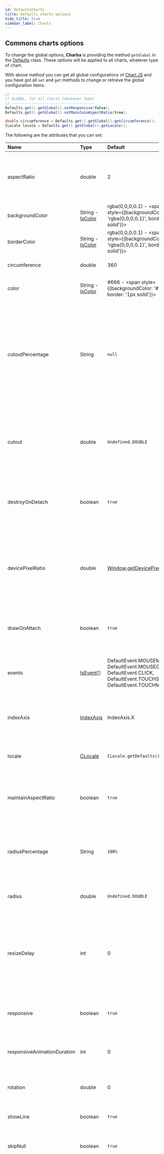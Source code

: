 ```yaml
---
id: DefaultsCharts
title: Defaults charts options
hide_title: true
sidebar_label: Charts
---
```


## Commons charts options

To change the global options, **Charba** is providing the method `getGlobal` in the [Defaults](https://pepstock-org.github.io/Charba/5.7/org/pepstock/charba/client/Defaults.html) class. These options will be applied to all charts, whatever type of chart.

With above method you can get all global configurations of [Chart.JS](http://www.chartjs.org/) and you have got all `set` and `get` methods to change or retrieve the global configuration items.

```java
// --------------------------------------
// GLOBAL, for all charts (whatever type)
// --------------------------------------
Defaults.get().getGlobal().setResponsive(false);
Defaults.get().getGlobal().setMaintainAspectRatio(true);

double circumference = Defaults.get().getGlobal().getCircumference();
CLocale locale = Defaults.get().getGlobal().getLocale();
```

The following are the attributes that you can set:

| Name | Type | Default | Description
| :- | :- | :- | :-
| aspectRatio | double | 2 | Canvas aspect ratio (i.e. width / height, a value of 1 representing a square canvas).
| backgroundColor | String - [IsColor](https://pepstock-org.github.io/Charba/5.7/org/pepstock/charba/client/colors/IsColor.html) | rgba(0,0,0,0.1) - <span style={{backgroundColor: 'rgba(0,0,0,0.1)', border: '1px solid'}}>&nbsp;&nbsp;&nbsp;&nbsp;&nbsp;&nbsp;&nbsp;&nbsp;</span> | The default background color to use in the chart.
| borderColor | String - [IsColor](https://pepstock-org.github.io/Charba/5.7/org/pepstock/charba/client/colors/IsColor.html) | rgba(0,0,0,0.1) - <span style={{backgroundColor: 'rgba(0,0,0,0.1)', border: '1px solid'}}>&nbsp;&nbsp;&nbsp;&nbsp;&nbsp;&nbsp;&nbsp;&nbsp;</span> | The default border color to use in the chart.
| circumference | double | 360 | The sweep to allow arcs to cover.
| color | String - [IsColor](https://pepstock-org.github.io/Charba/5.7/org/pepstock/charba/client/colors/IsColor.html) | #666 - <span style={{backgroundColor: '#666', border: '1px solid'}}>&nbsp;&nbsp;&nbsp;&nbsp;&nbsp;&nbsp;&nbsp;&nbsp;</span> | The default font color to use in the chart.
| cutoutPercentage | String | `null` | The percentage of the chart that is cut out of the middle. It's a string, ending with '%', as percentage of the chart radius.<br/>See pie and doughnut chart configuration for defaults.
| cutout | double | `Undefined.DOUBLE` | The portion of the chart that is cut out of the middle, in pixels.<br/>See pie and doughnut chart configuration for defaults.
| destroyOnDetach | boolean | `true` | `true` if the chart is configured to be destroyed on the detach from element.
| devicePixelRatio | double | [Window.getDevicePixelRatio()](https://pepstock-org.github.io/Charba/5.7/org/pepstock/charba/client/utils/Window.html#getDevicePixelRatio--) | Default device pixel ratio. By default the chart's canvas will use a 1:1 pixel ratio, unless the physical display has a higher pixel ratio.
| drawOnAttach | boolean | `true` | `true` if the chart is configured to be draw on the attach of element
| events | [IsEvent](https://pepstock-org.github.io/Charba/5.7/org/pepstock/charba/client/options/IsEvent.html)[] | DefaultEvent.MOUSEMOVE,<br/> DefaultEvent.MOUSEOUT,<br/> DefaultEvent.CLICK,<br/> DefaultEvent.TOUCHSTART,<br/> DefaultEvent.TOUCHMOVE | The events option defines the browser events that the chart should listen to.
| indexAxis | [IndexAxis](https://pepstock-org.github.io/Charba/5.7/org/pepstock/charba/client/enums/IndexAxis.html) | IndexAxis.X | The base axis for the BAR dataset. Use 'y' for horizontal bar.
| locale | [CLocale](https://pepstock-org.github.io/Charba/5.7/org/pepstock/charba/client/intl/CLocale.html) | `CLocale.getDefaults()` | A string with a BCP 47 language tag.<br/>See [INTL locale](../intl/Locale#locale).
| maintainAspectRatio | boolean | `true` | Maintain the original canvas aspect ratio (width / height) when resizing.
| radiusPercentage | String | `100%` | the outer radius of the chart. It's a string, ending with '%', as percentage of the maximum radius.
| radius | double | `Undefined.DOUBLE` | The outer radius of the chart, in pixels.
| resizeDelay | int | 0 | Delay the resize update by give amount of milliseconds. This can ease the resize process by debouncing update of the elements.
| responsive | boolean |  `true` | Resizes the chart canvas when its container does.
| responsiveAnimationDuration | int | 0 | Duration in milliseconds it takes to animate to new size after a resize event.
| rotation | double | 0 | The starting angle to draw arcs from.
| showLine | boolean | `true` | If `false`, the lines between points are not drawn.
| skipNull | boolean | `true` | If `true`, null or undefined values will not be drawn
| spanGaps | boolean - double | `false` | If `true`, lines will be drawn between points with no or null data. If `false`, points with `NaN` data will create a break in the line. Can also be a number specifying the maximum gap length to span. The unit of the value depends on the scale used.

The `options` element is the root node of several other elements you can set to configure the charts as you need.

## Font

There are special global settings that can change all fonts on all charts. The global font settings only apply when more specific options are not included in the configuration.

```java
// --------------------------------------
// GLOBAL, for all charts (whatever type)
// --------------------------------------
Defaults.get().getGlobal().getFont().setSize(16);

int size = Defaults.get().getGlobal().getFont().getSize();
```

| Name | Type | Default | Description
| :- | :- | :- | :-
| family | String | "'Helvetica Neue', 'Helvetica', 'Arial', sans-serif" | Font family for all text.
| size | int | 12 | Font size (in px) for text.
| style | [FontStyle](https://pepstock-org.github.io/Charba/5.7/org/pepstock/charba/client/enums/FontStyle.html) | FontStyle.NORMAL | Font style for text.
| weight | [Weight](https://pepstock-org.github.io/Charba/5.7/org/pepstock/charba/client/enums/Weight.html) | Weight.NORMAL | Font weight (boldness) for text.<br/>See [MDN](https://developer.mozilla.org/en-US/docs/Web/CSS/font-weight).
| lineHeight | double - String | 1.2 | Height of an individual line of text.<br/>See [MDN](https://developer.mozilla.org/en-US/docs/Web/CSS/line-height).

## Interaction

The interaction options are managing the ways how to act on the charts.

The interaction configuration is passed using the [Hover](https://pepstock-org.github.io/Charba/5.7/org/pepstock/charba/client/options/Interaction.html) object in the defaults one:

```java
// --------------------------------------
// GLOBAL, for all charts (whatever type)
// --------------------------------------
Defaults.get().getGlobal().getInteraction().setIntersect(true);

boolean intersect = Defaults.get().getGlobal().getInteraction().isIntersect();
```

The following are the attributes that you can set:

| Name | Type | Default | Description
| :- | :- | :- | :-
| axis | [InteractionAxis](https://pepstock-org.github.io/Charba/5.7/org/pepstock/charba/client/enums/InteractionAxis.html) | InteractionAxis.X | Define which directions are used in calculating distances.
| intersect | boolean | `true` | if `true`, the hover mode only applies when the mouse position intersects an item on the chart.
| includeInvisible | boolean | `false` | if `true`, the invisible points that are outside of the chart area will also be included when evaluating interactions.
| mode | [InteractionMode](https://pepstock-org.github.io/Charba/5.7/org/pepstock/charba/client/enums/InteractionMode.html) | InteractionMode.NEAREST | Sets which elements appear in the tooltip.
 
## Hover

The hover options are managing the ways how the datasets of the chart can change when hovered.

The hover configuration is passed using the [Hover](https://pepstock-org.github.io/Charba/5.7/org/pepstock/charba/client/options/Hover.html) object in the defaults one:

```java
// --------------------------------------
// GLOBAL, for all charts (whatever type)
// --------------------------------------
Defaults.get().getGlobal().getHover().setIntersect(true);

boolean intersect = Defaults.get().getGlobal().getHover().isIntersect();
```

The following are the attributes that you can set:

| Name | Type | Default | Description
| :- | :- | :- | :-
| axis | [InteractionAxis](https://pepstock-org.github.io/Charba/5.7/org/pepstock/charba/client/enums/InteractionAxis.html) | InteractionAxis.X | Define which directions are used in calculating distances.
| intersect | boolean | `true` | if `true`, the hover mode only applies when the mouse position intersects an item on the chart.
| mode | [InteractionMode](https://pepstock-org.github.io/Charba/5.7/org/pepstock/charba/client/enums/InteractionMode.html) | InteractionMode.NEAREST | Sets which elements appear in the tooltip.

## Animation

Animation is used to configure the base options to animate the chart.

The hover configuration is passed using the [animation](https://pepstock-org.github.io/Charba/5.7/org/pepstock/charba/client/options/Animation.html) object in the defaults one:

```java
// --------------------------------------
// GLOBAL, for all charts (whatever type)
// --------------------------------------
Defaults.get().getGlobal().getAnimation().setDuration(2000);

int duration = Defaults.get().getGlobal().getAnimation().getDuration();
```

The following animation options are available. 

| Name | Type | Defaults | Description
| :- | :- | :- | :-
| animateRotate | boolean | `true` | If `true`, the chart will animate in with a rotation animation.  
| animateScale | boolean | `false` | If `true`, will animate scaling the chart from the center outwards.
| delay | int | Undefined.INTEGER | Delay in milliseconds before starting the animations.
| duration | int | 1000 | The number of milliseconds an animation takes.
| easing | [Easing](https://pepstock-org.github.io/Charba/5.7/org/pepstock/charba/client/enums/Easing.html) | Easing.EASE_OUT_QUART | Easing function to use.<br/>See [Robert Penner's easing equations](http://robertpenner.com/easing/) for more details.
| loop | boolean | `false` | If set to `true`, the animations loop endlessly.

## Animations

[Animations](https://pepstock-org.github.io/Charba/5.7/org/pepstock/charba/client/options/Animations.html) options configures which element properties are animated and how.

The animations element is a [container of configurations](https://pepstock-org.github.io/Charba/5.7/org/pepstock/charba/client/options/AnimationCollection.html) which can be stored and retrieved by a [key](https://pepstock-org.github.io/Charba/5.7/org/pepstock/charba/client/options/AnimationCollectionKey.html).

To get, change and apply own properties, you can invoke the **set** and **get** methods, as following:

```java
// --------------------------------------
// GLOBAL, for all charts (whatever type)
// --------------------------------------
AnimationCollectionKey key = AnimationCollectionKey.create("myKey", AnimationType.NUMBER);
// creates and gets an animation configuration item by my key
AnimationCollection configuration = Defaults.get().getGlobal().getAnimations().create(key);
// sets and gets duration option to the animation configuration
configuration.setDuration(2000);

int duration = configuration.getDuration();
```

The following options are available in [AnimationCollection](https://pepstock-org.github.io/Charba/5.7/org/pepstock/charba/client/options/AnimationCollection.html). 

| Name | Type | Defaults | Description
| :- | :- | :- | :-
| delay | int | Undefined.INTEGER | Delay in milliseconds before starting the animations.
| duration | int | 1000 | The number of milliseconds an animation takes.
| easing | [Easing](https://pepstock-org.github.io/Charba/5.7/org/pepstock/charba/client/enums/Easing.html) | Easing.EASE_OUT_QUART | Easing function to use.<br/>See [Robert Penner's easing equations](http://robertpenner.com/easing/) for more details.
| loop | boolean | `false` | If set to `true`, the animations loop endlessly.
| properties | [AnimationPropertyKey](https://pepstock-org.github.io/Charba/5.7/org/pepstock/charba/client/options/AnimationPropertyKey.html)[] | [] | The properties of elements to use to animate.
| type | [AnimationType](https://pepstock-org.github.io/Charba/5.7/org/pepstock/charba/client/enums/AnimationType.html) | AnimationType.NUMBER | Type of property, determines the interpolator used.
| from  | boolean - double - String - [IsColor](https://pepstock-org.github.io/Charba/5.7/org/pepstock/charba/client/colors/IsColor.html) | Undefined.BOOLEAN<br/>Undefined.DOUBLE<br/>`null` | Start value for the animation.
| to  | boolean - double - String - [IsColor](https://pepstock-org.github.io/Charba/5.7/org/pepstock/charba/client/colors/IsColor.html) | Undefined.BOOLEAN<br/>Undefined.DOUBLE<br/>`null` | End value for the animation.

## Transitions

The [transitions](https://pepstock-org.github.io/Charba/5.7/org/pepstock/charba/client/options/Transitions.html) are a set of animation configuration related to a specific update mode.

Every [transition animation configuration](https://pepstock-org.github.io/Charba/5.7/org/pepstock/charba/client/options/AnimationTransition.html) contains an instance of [Animation](https://pepstock-org.github.io/Charba/5.7/org/pepstock/charba/client/options/Animation.html) and one of [Animations](https://pepstock-org.github.io/Charba/5.7/org/pepstock/charba/client/options/Animations.html) to configure the animation for a specific mode.

```java
// --------------------------------------
// GLOBAL, for all charts (whatever type)
// --------------------------------------
// creates a custom mode
TransitionKey mode = TransitionKey.create("myMode");
// creates an animation transitions configuration for my mode
AnimationTransition mode = Defaults.get().getGlobal().getTransitions().create(mode);

// gets animation and animations elements
Animation animation = mode.getAnimation();

Animations animations = mode.getAnimations();
```

## Legend

The chart legend displays data about the datasets that area appearing on the chart.

The legend configuration is passed using the [Legend](https://pepstock-org.github.io/Charba/5.7/org/pepstock/charba/client/options/Legend.html) object in the defaults one:

```java
// --------------------------------------
// GLOBAL, for all charts (whatever type)
// --------------------------------------
Defaults.get().getGlobal().getLegend().setReverse(true);

boolean reverse = Defaults.get().getGlobal().getLegend().isReverse();
```

The following are the attributes that you can set:

| Name | Type | Default | Description
| :- | :- | :- | :-
| align | [LegendAlign](https://pepstock-org.github.io/Charba/5.7/org/pepstock/charba/client/enums/LegendAlign.html) | LegendAlign.CENTER | Alignment of the legend.
| display | boolean | `true` | If `true`, the legend is shown.
| events | [IsEvent](https://pepstock-org.github.io/Charba/5.7/org/pepstock/charba/client/options/IsEvent.html)[] | `Defaults.get().getGlobal()`<br/>`.getEvents()` | The events option defines the browser events that the legend should listen to. This overrides the options at chart level.
| fullSize | boolean | `true` | Marks that this box should take the full width/height of the canvas (moving other boxes).
| maxHeight | int | Undefined.INTEGER | Maximum height of the legend, in pixels.
| maxWidth | int | Undefined.INTEGER | Maximum width of the legend, in pixels.
| position | [Position](https://pepstock-org.github.io/Charba/5.7/org/pepstock/charba/client/enums/Position.html) | Position.TOP | Position of the legend.
| reverse | boolean | `false` | Legend will show datasets in reverse order.
| rtl | boolean | `false` | `true` for rendering the legends from right to left.
| textDirection | [TextDirection](https://pepstock-org.github.io/Charba/5.7/org/pepstock/charba/client/enums/TextDirection.html) | TextDirection.LEFT_TO_RIGHT | This will force the text direction on the canvas for rendering the legend, regardless of the CSS specified on the canvas.

### Legend labels

The [Legend Labels](https://pepstock-org.github.io/Charba/5.7/org/pepstock/charba/client/options/LegendLabels.html) configuration is nested below the legend configuration using 

```java
// --------------------------------------
// GLOBAL, for all charts (whatever type)
// --------------------------------------
Defaults.get().getGlobal().getLegend().getLegendLabels().setPadding(6);

int padding = Defaults.get().getGlobal().getLegend().getLegendLabels().getPadding();
```

The following are the attributes that you can set:

| Name | Type | Default | Description
| :- | :- | :- | :-
| boxHeight | int | `getFont().getSize()` | Height of the colored box.
| boxWidth | int | 40 | Width of colored box.
| color | String - [IsColor](https://pepstock-org.github.io/Charba/5.7/org/pepstock/charba/client/colors/IsColor.html) | `Defaults.get().getGlobal()`<br/>`.getColorAsString()` | Color of label.<br/>See [default colors](DefaultsCharts#commons-charts-options).
| font | [Font](https://pepstock-org.github.io/Charba/5.7/org/pepstock/charba/client/options/Font.html) | `Defaults.get().getGlobal()`<br/>`.getFont()` | Font of label.<br/>See [Font](DefaultsCharts#font).
| padding | int | 10 | Padding between rows of colored boxes.
| pointStyle | [PointStyle](https://pepstock-org.github.io/Charba/5.7/org/pepstock/charba/client/enums/PointStyle.html) - [Img](https://pepstock-org.github.io/Charba/5.7/org/pepstock/charba/client/dom/elements/Img.html) - [Canvas](https://pepstock-org.github.io/Charba/5.7/org/pepstock/charba/client/dom/elements/Canvas.html) | PointStyle.CIRCLE | This style of point is used for the legend. Only used if `usePointStyle` is `true`.
| pointStyleWidth | double | Undefined.DOUBLE | If `usePointStyle` is `true`, the width of the point style used for the legend (only for PointStyle.CIRCLE, PointStyle.RECT and PointStyle.LINE).
| textAlign | [TextAlign](https://pepstock-org.github.io/Charba/5.7/org/pepstock/charba/client/enums/TextAlign.html) | TextAlign.CENTER | Horizontal alignment of the label text. 
| usePointStyle | boolean | `false` | Label style will match corresponding point style (size is based on fontSize, boxWidth is not used in this case). 

### Legend title

The [legend title](https://pepstock-org.github.io/Charba/5.7/org/pepstock/charba/client/options/LegendTitle.html) configuration is nested below the legend configuration using 

```java
// --------------------------------------
// GLOBAL, for all charts (whatever type)
// --------------------------------------
Defaults.get().getGlobal().getLegend().getTitle().getPadding().set(6);

Padding padding = Defaults.get().getGlobal().getLegend().getTitle().getPadding();
```

The following are the attributes that you can set:

| Name | Type | Default | Description
| :- | :- | :- | :-
| color | String - [IsColor](https://pepstock-org.github.io/Charba/5.7/org/pepstock/charba/client/colors/IsColor.html) | `Defaults.get().getGlobal()`<br/>`.getColorAsString()` | Color of text of title.<br/>See [default colors](DefaultsCharts#commons-charts-options).
| display | boolean | `false` | If `true`, the legend title is shown.
| font | [Font](https://pepstock-org.github.io/Charba/5.7/org/pepstock/charba/client/options/Font.html) | `Defaults.get().getGlobal()`<br/>`.getFont()` | Font of text of title.<br/>See [Font](DefaultsCharts#font).
| padding | [Padding](https://pepstock-org.github.io/Charba/5.7/org/pepstock/charba/client/options/Padding.html) | 0 to all dimensions | Padding around the title.<br/>See [padding documentation](../configuration/Commons#padding) for more details.

## Tooltips

The tooltips configuration is passed using the [tooltips](https://pepstock-org.github.io/Charba/5.7/org/pepstock/charba/client/options/Tooltips.html) object in the defaults one:

```java
// --------------------------------------
// GLOBAL, for all charts (whatever type)
// --------------------------------------
Defaults.get().getGlobal().getTooltips().setCornerRadius(8);

int cornerRadius = Defaults.get().getGlobal().getTooltips().getCornerRadius();
```

The following are the attributes that you can set:

| Name | Type | Default | Description
| :- | :- | :- | :-
| backgroundColor | String - [IsColor](https://pepstock-org.github.io/Charba/5.7/org/pepstock/charba/client/colors/IsColor.html) | rgba(0,0,0,0.8) - <span style={{backgroundColor: 'rgba(0,0,0,0.8)', border: '1px solid'}}>&nbsp;&nbsp;&nbsp;&nbsp;&nbsp;&nbsp;&nbsp;&nbsp;</span> | Background color of the tooltips.
| bodyColor | String - [IsColor](https://pepstock-org.github.io/Charba/5.7/org/pepstock/charba/client/colors/IsColor.html) | #fff - <span style={{backgroundColor: '#fff', border: '1px solid'}}>&nbsp;&nbsp;&nbsp;&nbsp;&nbsp;&nbsp;&nbsp;&nbsp;</span> | Color of body text.
| bodyFont | [Font](https://pepstock-org.github.io/Charba/5.7/org/pepstock/charba/client/options/Font.html) | See description | Font of body text. The default value is the global font with the style set to FontStyle.NORMAL.<br/>See [Font](DefaultsCharts#font).
| bodyAlign | [TextAlign](https://pepstock-org.github.io/Charba/5.7/org/pepstock/charba/client/enums/TextAlign.html) | TextAlign.LEFT | Alignment of body element of the tooltips.
| bodySpacing | int | 2 | Spacing to add to top and bottom of each tooltip item. 
| borderColor | String - [IsColor](https://pepstock-org.github.io/Charba/5.7/org/pepstock/charba/client/colors/IsColor.html) | rgba(0,0,0,0) - <span style={{backgroundColor: 'rgba(0,0,0,0)', border: '1px solid'}}>&nbsp;&nbsp;&nbsp;&nbsp;&nbsp;&nbsp;&nbsp;&nbsp;</span> | Color of the border.
| borderWidth | int | 0 | Size of the border. 
| boxWidth | int | `getBodyFont().getSize()` | Width of the color box if `displayColors` is `true`.
| boxHeight | int | `getBodyFont().getSize()` | Height of the color box if `displayColors` is `true`.
| caretPadding | int | 2 | Extra distance to move the end of the tooltip arrow away from the tooltip point. 
| caretSize | int | 5 | Size, in px, of the tooltip arrow.
| cornerRadius | int - [BarBorderRadius](https://pepstock-org.github.io/Charba/5.7/org/pepstock/charba/client/data/BarBorderRadius.html) | 6 | Radius of tooltip corner curves. 
| displayColors | boolean | `true` | If `true`, color boxes are shown in the tooltip.
| enabled | boolean | `true` | If `true`, the tooltips are enabled.
| events | [IsEvent](https://pepstock-org.github.io/Charba/5.7/org/pepstock/charba/client/options/IsEvent.html)[] | `Defaults.get().getGlobal()`<br/>`.getEvents()` | The events option defines the browser events that the tooltip should listen to. This overrides the options at chart level.
| footerColor | String - [IsColor](https://pepstock-org.github.io/Charba/5.7/org/pepstock/charba/client/colors/IsColor.html) | #fff - <span style={{backgroundColor: '#fff', border: '1px solid'}}>&nbsp;&nbsp;&nbsp;&nbsp;&nbsp;&nbsp;&nbsp;&nbsp;</span> | Color of the footer.
| footerFont | [Font](https://pepstock-org.github.io/Charba/5.7/org/pepstock/charba/client/options/Font.html) | See description | Font of footer text. The default value is the global font with the style set to Weight.BOLD.<br/>See [Font](DefaultsCharts#font).
| footerAlign | [TextAlign](https://pepstock-org.github.io/Charba/5.7/org/pepstock/charba/client/enums/TextAlign.html) | TextAlign.LEFT | Alignment of footer element of the tooltips. 
| footerMarginTop | int | 6 | Margin to add before drawing the footer.
| footerSpacing | int | 2 | Spacing to add to top and bottom of each footer line.
| intersect | boolean | `Defaults.get().getGlobal()`<br/>`.getInteraction().isIntersect()` | if `true`, the tooltip mode applies only when the mouse position intersects with an element. If `false`, the mode will be applied at all times.
| mode | [InteractionMode](https://pepstock-org.github.io/Charba/5.7/org/pepstock/charba/client/enums/InteractionMode.html) | `Defaults.get().getGlobal()`<br/>`.getInteraction().getMode()` | Sets which elements appear in the tooltip.  
| multiKeyBackground | String - [IsColor](https://pepstock-org.github.io/Charba/5.7/org/pepstock/charba/client/colors/IsColor.html) | #fff - <span style={{backgroundColor: '#fff', border: '1px solid'}}>&nbsp;&nbsp;&nbsp;&nbsp;&nbsp;&nbsp;&nbsp;&nbsp;</span> | Color to draw behind the colored boxes when multiple items are in the tooltip.
| padding | [Padding](https://pepstock-org.github.io/Charba/5.7/org/pepstock/charba/client/options/Padding.html) | 6 to all dimensions | The padding to add inside the tooltip.<br/>See [padding documentation](../configuration/Commons#padding) for more details.
| position | [TooltipPosition](https://pepstock-org.github.io/Charba/5.7/org/pepstock/charba/client/enums/TooltipPosition.html) | TooltipPosition.AVERAGE | The mode for positioning the tooltip.
| rtl | boolean | `false` | `true` for rendering the tooltips from right to left.
| textDirection | [TextDirection](https://pepstock-org.github.io/Charba/5.7/org/pepstock/charba/client/enums/TextDirection.html) | TextDirection.LEFT_TO_RIGHT | This will force the text direction on the canvas for rendering the tooltips, regardless of the CSS specified on the canvas
| titleColor | String - [IsColor](https://pepstock-org.github.io/Charba/5.7/org/pepstock/charba/client/colors/IsColor.html) | #fff - <span style={{backgroundColor: '#fff', border: '1px solid'}}>&nbsp;&nbsp;&nbsp;&nbsp;&nbsp;&nbsp;&nbsp;&nbsp;</span> | Color of the footer.
| titleFont | [Font](https://pepstock-org.github.io/Charba/5.7/org/pepstock/charba/client/options/Font.html) | See description | Font of title text. The default value is the global font with the style set to Weight.BOLD.<br/>See [Font](DefaultsCharts#font).
| titleAlign | [TextAlign](https://pepstock-org.github.io/Charba/5.7/org/pepstock/charba/client/enums/TextAlign.html) | TextAlign.LEFT | Alignment of title element of the tooltips.
| titleMarginBottom | int | 6 | Margin to add on bottom of title section.
| titleSpacing | int | 2 | Spacing to add to top and bottom of each title line. 
| usePointStyle | boolean | `false` | Use the corresponding point style (from dataset options) instead of color boxes (size is based on the minimum value between box width and box height).
| xAlign | [TooltipAlign](https://pepstock-org.github.io/Charba/5.7/org/pepstock/charba/client/enums/TooltipAlign.html) | TooltipAlign.AUTO | Position of the tooltip caret in the X direction.<br/>Can accept only TooltipAlign.LEFT, TooltipAlign.CENTER and TooltipAlign.RIGHT.
| yAlign | [TooltipAlign](https://pepstock-org.github.io/Charba/5.7/org/pepstock/charba/client/enums/TooltipAlign.html) | TooltipAlign.AUTO | Position of the tooltip caret in the Y direction.<br/>Can accept only TooltipAlign.TOP, TooltipAlign.CENTER and TooltipAlign.BOTTOM.

## Title

The chart title defines text to draw at the top of the chart.

The title configuration is passed using the [Title](https://pepstock-org.github.io/Charba/5.7/org/pepstock/charba/client/options/Title.html) object in the defaults one:

```java
// --------------------------------------
// GLOBAL, for all charts (whatever type)
// --------------------------------------
Defaults.get().getGlobal().getTitle().getPadding().set(12);

Padding padding = Defaults.get().getGlobal().getTitle().getPadding();
```

The following are the attributes that you can set:

| Name | Type | Default | Description
| :- | :- | :- | :-
| align | [ElementAlign](https://pepstock-org.github.io/Charba/5.7/org/pepstock/charba/client/enums/ElementAlign.html) | ElementAlign.CENTER | Alignment of the title.
| color | String - [IsColor](https://pepstock-org.github.io/Charba/5.7/org/pepstock/charba/client/colors/IsColor.html) | `Defaults.get().getGlobal()`<br/>`.getColorAsString()` | Color of text of the title.<br/>See [default colors](DefaultsCharts#commons-charts-options). 
| display | boolean | `false` | If `true`, the title is shown.
| font | [Font](https://pepstock-org.github.io/Charba/5.7/org/pepstock/charba/client/options/Font.html) | See description | Font of title text. The default value is the global font with the style set to Weight.BOLD.<br/>See [Font](DefaultsCharts#font).
| fullSize | boolean | `true` | Marks that this box should take the full width/height of the canvas (moving other boxes).
| padding | [Padding](https://pepstock-org.github.io/Charba/5.7/org/pepstock/charba/client/options/Padding.html) | 10 to all dimensions | Number of pixels to add above and below the title text.<br/>See [padding documentation](../configuration/Commons#padding) for more details.
| position | [Position](https://pepstock-org.github.io/Charba/5.7/org/pepstock/charba/client/enums/Position.html) | Position.TOP | Position of title.

## Subtitle

The chart subtitle defines text to draw at the bottom of the chart title.

The subtitle configuration is passed using the [Title](https://pepstock-org.github.io/Charba/5.7/org/pepstock/charba/client/options/Subtitle.html) object in the defaults one:

```java
// --------------------------------------
// GLOBAL, for all charts (whatever type)
// --------------------------------------
Defaults.get().getGlobal().getSubtitle().getPadding().set(12);

Padding padding = Defaults.get().getGlobal().getSubtitle().getPadding();
```

The following are the attributes that you can set:

| Name | Type | Default | Description
| :- | :- | :- | :-
| align | [ElementAlign](https://pepstock-org.github.io/Charba/5.7/org/pepstock/charba/client/enums/ElementAlign.html) | ElementAlign.CENTER | Alignment of the subtitle.
| color | String - [IsColor](https://pepstock-org.github.io/Charba/5.7/org/pepstock/charba/client/colors/IsColor.html) | `Defaults.get().getGlobal()`<br/>`.getColorAsString()` | Color of text of the subtitle.<br/>See [default colors](DefaultsCharts#commons-charts-options). 
| display | boolean | `false` | If `true`, the title is shown.
| font | [Font](https://pepstock-org.github.io/Charba/5.7/org/pepstock/charba/client/options/Font.html) | See description | Font of subtitle text. The default value is the global font with the style set to Weight.NORMAL.<br/>See [Font](DefaultsCharts#font).
| fullSize | boolean | `true` | Marks that this box should take the full width/height of the canvas (moving other boxes).
| padding | [Padding](https://pepstock-org.github.io/Charba/5.7/org/pepstock/charba/client/options/Padding.html) | 0 to all dimensions | Number of pixels to add above and below the subtitle text.<br/>See [padding documentation](../configuration/Commons#padding) for more details.
| position | [Position](https://pepstock-org.github.io/Charba/5.7/org/pepstock/charba/client/enums/Position.html) | Position.TOP | Position of subtitle.

## Elements

Options can be configured for four different types of elements: **[arc](#arc)**, **[lines](#line)**, **[points](#point)**, and **[bar](#bar)**.

The [elements](https://pepstock-org.github.io/Charba/5.7/org/pepstock/charba/client/options/Elements.html) configuration is nested in the global configuration as following: 

```java
Defaults.get().getGlobal().getElements();
```

### Point

Point element is used to represent the points, like in a line or bubble charts.

The [point](https://pepstock-org.github.io/Charba/5.7/org/pepstock/charba/client/options/Point.html) configuration is nested in the elements configuration as following: 

```java
// --------------------------------------
// GLOBAL, for all charts (whatever type)
// --------------------------------------
Defaults.get().getGlobal().getElements().getPoint().setRadius(6);

int radius = Defaults.get().getGlobal().getElements().getPoint().getRadius();
```

The following are the attributes that you can set:

| Name | Type | Default | Description
| :- | :- | :- | :-
| backgroundColor | String - [IsColor](https://pepstock-org.github.io/Charba/5.7/org/pepstock/charba/client/colors/IsColor.html) | `Defaults.get().getGlobal()`<br/>`.getBackgroundColorAsString()` | Point fill color.<br/>See [default colors](DefaultsCharts#commons-charts-options).
| borderColor | String - [IsColor](https://pepstock-org.github.io/Charba/5.7/org/pepstock/charba/client/colors/IsColor.html) | `Defaults.get().getGlobal()`<br/>`.getBorderColorAsString()` | Point stroke color.<br/>See [default colors](DefaultsCharts#commons-charts-options).
| borderWidth | int | 1 | Point stroke width. 
| hitRadius | int | 1 | Extra radius added to point radius for hit detection. 
| hoverBackgroundColor | String - [IsColor](https://pepstock-org.github.io/Charba/5.7/org/pepstock/charba/client/colors/IsColor.html) | See `backgroundColor` | Point fill color when hovered.
| hoverBorderColor | String - [IsColor](https://pepstock-org.github.io/Charba/5.7/org/pepstock/charba/client/colors/IsColor.html) | See `borderColor` | Point stroke color when hovered.
| hoverBorderWidth | int | See `borderWidth` | Stroke width when hovered. 
| hoverRadius | int | 4 | Point radius when hovered. 
| pointStyle | [PointStyle](https://pepstock-org.github.io/Charba/5.7/org/pepstock/charba/client/enums/PointStyle.html) - [Img](https://pepstock-org.github.io/Charba/5.7/org/pepstock/charba/client/dom/elements/Img.html) - [Canvas](https://pepstock-org.github.io/Charba/5.7/org/pepstock/charba/client/dom/elements/Canvas.html) | PointStyle.CIRCLE | Point style.
| radius | int | 3 | Point radius.
| rotation | double | 0 | The point rotation (in degrees).

### Line

Line element is used to represent the line, like in a line or radar charts.

The [line](https://pepstock-org.github.io/Charba/5.7/org/pepstock/charba/client/options/Line.html) configuration is nested in the elements configuration as following: 

```java
// --------------------------------------
// GLOBAL, for all charts (whatever type)
// --------------------------------------
Defaults.get().getGlobal().getElements().getLine().setTesion(0.4D);

double tension = Defaults.get().getGlobal().getElements().getLine().getTesion();
```

The following are the attributes that you can set:

| Name | Type | Default | Description
| :- | :- | :- | :-
| backgroundColor | String - [IsColor](https://pepstock-org.github.io/Charba/5.7/org/pepstock/charba/client/colors/IsColor.html) | `Defaults.get().getGlobal()`<br/>`.getBackgroundColorAsString()` | Line fill color.<br/>See [default colors](DefaultsCharts#commons-charts-options).
| borderCapStyle | [CapStyle](https://pepstock-org.github.io/Charba/5.7/org/pepstock/charba/client/enums/CapStyle.html) | CapStyle.BUTT | Determines the shape used to draw the end points of lines.<br/>See [MDN](https://developer.mozilla.org/en/docs/Web/API/CanvasRenderingContext2D/lineCap).
| borderColor | String - [IsColor](https://pepstock-org.github.io/Charba/5.7/org/pepstock/charba/client/colors/IsColor.html) | `Defaults.get().getGlobal()`<br/>`.getBorderColorAsString()` | Line stroke color.<br/>See [default colors](DefaultsCharts#commons-charts-options).
| borderDash | int[] | [] | The line dash pattern used when stroking lines. It uses an array of values that specify alternating lengths of lines and gaps which describe the pattern.<br/>See [MDN](https://developer.mozilla.org/en-US/docs/Web/API/CanvasRenderingContext2D/setLineDash).
| borderDashOffset | double | 0D | Line dash offset.<br/>See [MDN](https://developer.mozilla.org/en-US/docs/Web/API/CanvasRenderingContext2D/lineDashOffset).
| borderJoinStyle | [JoinStyle](https://pepstock-org.github.io/Charba/5.7/org/pepstock/charba/client/enums/JoinStyle.html) | JoinStyle.MITER | The shape used to join two line segments where they meet.<br/>See [MDN](https://developer.mozilla.org/en-US/docs/Web/API/CanvasRenderingContext2D/lineJoin).
| borderWidth | int | 3 | Line stroke width.
| capBezierPoints | boolean | `true` | Set true` to keep Bezier control inside the chart, `false` for no restriction.
| cubicInterpolationMode | [CubicInterpolationMode](https://pepstock-org.github.io/Charba/5.7/org/pepstock/charba/client/enums/CubicInterpolationMode.html) | CubicInterpolationMode.DEFAULT |  Interpolation mode to apply.
| fill |  String - int - boolean - [IsFill](https://pepstock-org.github.io/Charba/5.7/org/pepstock/charba/client/enums/IsFill.html) | Fill.FALSE | How to fill the area under the line.<br/>See [Filling modes](../coloring/Colors#filling-modes)
| hoverBackgroundColor | String - [IsColor](https://pepstock-org.github.io/Charba/5.7/org/pepstock/charba/client/colors/IsColor.html) | See `backgroundColor` | Line fill color when hovered.
| hoverBorderColor | String - [IsColor](https://pepstock-org.github.io/Charba/5.7/org/pepstock/charba/client/colors/IsColor.html) | See `borderColor` | Line stroke color when hovered.
| hoverBorderWidth | int | See `borderWidth` | Stroke width when hovered. 
| stepped | boolean - [Stepped](https://pepstock-org.github.io/Charba/5.7/org/pepstock/charba/client/enums/Stepped.html) | Stepped.FALSE | If the line is shown as a stepped line.
| tension | double | 0 | Bezier curve tension (`0` for no Bezier curves).

### Arc

Arc element is used in the polar area, doughnut and pie charts.

The [Arc](https://pepstock-org.github.io/Charba/5.7/org/pepstock/charba/client/options/Arc.html) configuration is nested in the elements configuration as following:

```java
// --------------------------------------
// GLOBAL, for all charts (whatever type)
// --------------------------------------
Defaults.get().getGlobal().getElements().getArc().setBorderWidth(4);

int borderWidth = Defaults.get().getGlobal().getElements().getArc().getBorderWidth();
```

The following are the attributes that you can set:

| Name | Type | Default | Description
| :- | :- | :- | :-
| angle | double | `Double.NaN` | Arc angle to cover, for polar chart only.
| backgroundColor | String - [IsColor](https://pepstock-org.github.io/Charba/5.7/org/pepstock/charba/client/colors/IsColor.html) | `Defaults.get().getGlobal()`<br/>`.getBackgroundColorAsString()` | Arc fill color.<br/>See [default colors](DefaultsCharts#commons-charts-options).
| borderAlign | [BorderAlign](https://pepstock-org.github.io/Charba/5.7/org/pepstock/charba/client/enums/BorderAlign.html) | BorderAlign.CENTER | Arc stroke alignment.
| borderColor | String - [IsColor](https://pepstock-org.github.io/Charba/5.7/org/pepstock/charba/client/colors/IsColor.html) | #fff - <span style={{backgroundColor: '#fff', border: '1px solid'}}>&nbsp;&nbsp;&nbsp;&nbsp;&nbsp;&nbsp;&nbsp;&nbsp;</span> | Arc stroke color.
| borderJoinStyle | [JoinStyle](https://pepstock-org.github.io/Charba/5.7/org/pepstock/charba/client/enums/JoinStyle.html) | JoinStyle.BEVEL | Arc line join style. The default is JoinStyle.ROUND when `borderAlign` is BorderAlign.INNER.<br/>See [MDN](https://developer.mozilla.org/en-US/docs/Web/API/CanvasRenderingContext2D/lineJoin).
| borderRadius | int | 0 | The arc border radius (in pixels).
| borderWidth | int | 2 | Arc stroke width.
| circular | boolean | `true` | If the arc is curved. If `false` the arc will be flat.
| hoverBackgroundColor | String - [IsColor](https://pepstock-org.github.io/Charba/5.7/org/pepstock/charba/client/colors/IsColor.html) | See `backgroundColor` | Arc fill color when hovered.
| hoverBorderColor | String - [IsColor](https://pepstock-org.github.io/Charba/5.7/org/pepstock/charba/client/colors/IsColor.html) | See `borderColor` | Arc stroke color when hovered.
| hoverBorderJoinStyle | [JoinStyle](https://pepstock-org.github.io/Charba/5.7/org/pepstock/charba/client/enums/JoinStyle.html) | JoinStyle.BEVEL | Arc line join style when hovered.<br/>See [MDN](https://developer.mozilla.org/en-US/docs/Web/API/CanvasRenderingContext2D/lineJoin).
| hoverBorderWidth | int | See `borderWidth` | Stroke width when hovered. 
| hoverOffset | int | See `offset` | The offset of the arc (in pixels) when hovered.
| offset | int | 0 | The offset of the arc (in pixels).
| spacing | int | 0 | Fixed arc offset (in pixels). Similar to `offset` but applies to all arcs.

### Bar

Bar element is used to represent the bars in a bar chart.

The [bar](https://pepstock-org.github.io/Charba/5.7/org/pepstock/charba/client/options/Bar.html) configuration is nested in the elements configuration as following:

```java
// --------------------------------------
// GLOBAL, for all charts (whatever type)
// --------------------------------------
Defaults.get().getGlobal().getElements().getBar().setBorderWidth(4);

int borderWidth = Defaults.get().getGlobal().getElements().getBar().getBorderWidth();
```

The following are the attributes that you can set:

| Name | Type | Default | Description
| :- | :- | :- | :-
| autoInflateAmount | boolean | `true` | If `true`, the amount of pixels to inflate the bar rectangles, when drawing, is automatically calculating.
| backgroundColor | String - [IsColor](https://pepstock-org.github.io/Charba/5.7/org/pepstock/charba/client/colors/IsColor.html) | `Defaults.get().getGlobal()`<br/>`.getBackgroundColorAsString()` | Bar fill color.<br/>See [default colors](DefaultsCharts#commons-charts-options).
| base | double | Undefined.DOUBLE | Base value for the bar in data units along the value axis.
| borderColor | String - [IsColor](https://pepstock-org.github.io/Charba/5.7/org/pepstock/charba/client/colors/IsColor.html) | `Defaults.get().getGlobal()`<br/>`.getBorderColorAsString()`) | Bar stroke color.<br/>See [default colors](DefaultsCharts#commons-charts-options).
| borderRadius | int | 0 | The bar border radius (in pixels).
| borderSkipped | boolean - [BorderSkipped](https://pepstock-org.github.io/Charba/5.7/org/pepstock/charba/client/enums/BorderSkipped.html) | BorderSkipped.START | The edge to skip when drawing bar.
| borderWidth | int | 0 | The bar border width (in pixels).
| enableBorderRadius| boolean | `true` | If `true`, it only shows the border radius of a bar when the bar is at the end of the stack.
| hoverBackgroundColor | String - [IsColor](https://pepstock-org.github.io/Charba/5.7/org/pepstock/charba/client/colors/IsColor.html) | See `backgroundColor` | Bar fill color when hovered.
| hoverBorderColor | String - [IsColor](https://pepstock-org.github.io/Charba/5.7/org/pepstock/charba/client/colors/IsColor.html) | See `borderColor` | Bar stroke color when hovered.
| hoverBorderWidth | int | See `borderWidth` | Stroke width when hovered. 
| hoverBorderRadius | int | See `borderRadius` | The bar border radius (in pixels) when hovered.
| inflateAmount | int | Undefined.INTEGER | The amount of pixels to inflate the bar rectangles, when drawing.
| pointStyle | [PointStyle](https://pepstock-org.github.io/Charba/5.7/org/pepstock/charba/client/enums/PointStyle.html) - [Img](https://pepstock-org.github.io/Charba/5.7/org/pepstock/charba/client/dom/elements/Img.html) - [Canvas](https://pepstock-org.github.io/Charba/5.7/org/pepstock/charba/client/dom/elements/Canvas.html) | PointStyle.CIRCLE | Point style for legend.

## Datasets

The datasets options are managing the set options which will affect the datasets management.

The [datasets](https://pepstock-org.github.io/Charba/5.7/org/pepstock/charba/client/options/Datasets.html) configuration is nested in the global configuration using:

```java
// --------------------------------------
// GLOBAL, for all charts of the same type
// --------------------------------------
Defaults.get().getOptions(ChartType.LINE).getDatasets().get(ChartType.LINE).setShowLine(true);

boolean globalShowLine = Defaults.get().getOptions(ChartType.LINE).getDatasets().get(ChartType.LINE).isShowLine();
```

The datasets configuration is passed using the [Datasets](https://pepstock-org.github.io/Charba/5.7/org/pepstock/charba/client/options/Datasets.html) object in the chart options and mapped to [TypedDataset](https://pepstock-org.github.io/Charba/5.7/org/pepstock/charba/client/options/TypedDataset.html).

The following are the attributes that you can set:

| Name | Type | Default | Description
| :- | :- | :- | :-
| animation | [Animation](https://pepstock-org.github.io/Charba/5.7/org/pepstock/charba/client/configuration/Animation.html) | - | See [animation options](#animation) section for more details.
| animations | [Animations](https://pepstock-org.github.io/Charba/5.7/org/pepstock/charba/client/configuration/Animations.html) | - | See [animation options](#animations) section for more details.
| barPercentage | double | 0.9 | Percent (0-1) of the available width each bar should be within the category width. 1.0 will take the whole category width and put the bars right next to each other.
| categoryPercentage | double | 0.8 | Percent (0-1) of the available width each category should be within the sample width.
| barThickness | int | 0 | Manually set width of each bar in pixels.<br/>If set to [DefaultDatasets.FLEX_BAR_THICKNESS](https://pepstock-org.github.io/Charba/5.7/org/pepstock/charba/client/defaults/globals/DefaultDatasets.html#FLEX_BAR_THICKNESS), it computes "optimal" sample widths that globally arrange bars side by side.<br/>If not set (default), bars are equally sized based on the smallest interval.
| grouped | boolean | `true` | Should the bars be grouped on index axis.<br/>When `true`, all the datasets at same index value will be placed next to each other centering on that index value.<br/>When `false`, each bar is placed on its actual index-axis value.
| maxBarThickness | int | 0 | Set this to ensure that bars are not sized thicker than this.
| minBarLength | int | 0 | Set this to ensure that bars have a minimum length in pixels.
| showLine | boolean | `true` | If `true`, the line is drawn for dataset.
| transitions | [Transitions](https://pepstock-org.github.io/Charba/5.7/org/pepstock/charba/client/configuration/Transitions.html) | - | See [animation options](#transitions) section for more details.

## Layout

Options can be configured for the the padding to add inside the chart.

The [layout](https://pepstock-org.github.io/Charba/5.7/org/pepstock/charba/client/options/Layout.html) configuration is nested in the global configuration using:

```java
// gets layout instance
Layout layout = Defaults.get().getGlobal().getLayout();
```

The [padding](https://pepstock-org.github.io/Charba/5.7/org/pepstock/charba/client/options/Padding.html) configuration is nested in the layout configuration as following: 

```java
// --------------------------------------
// GLOBAL, for all charts (whatever type)
// --------------------------------------
Defaults.get().getGlobal().getLayout().getPadding().setTop(10);
// to set same padding value to all sides of the chart
Defaults.get().getGlobal().getLayout().getPadding().set(10);

int paddingTop = Defaults.get().getGlobal().getLayout().getPadding().getTop();
```

The following are the attributes that you can set:

| Name | Type | Default | Description
| :- | :- | :- | :-
| autoPadding | boolean | `true` | If `true`, apply automatic padding so visible elements are completely drawn.
| padding | [Padding](https://pepstock-org.github.io/Charba/5.7/org/pepstock/charba/client/options/Padding.html) | `0` on all sides | To set specific padding for specific sides.

See [padding documentation](../configuration/Commons#padding) for more details.

## Decimation

The decimation element can be used with line charts to automatically decimate data at the start of the chart life cycle. 

Before enabling it, review the [requirements](#requirements) to ensure that it will work with the chart you want to create.

The [decimation](https://pepstock-org.github.io/Charba/5.7/org/pepstock/charba/client/options/Decimation.html) configuration is nested in the global configuration as following:

```java
// --------------------------------------
// GLOBAL, for all charts (whatever type)
// --------------------------------------
Defaults.get().getGlobal().getDecimation().setSamples(1000);

double samples = Defaults.get().getGlobal().getDecimation().getSamples();
```

The following are the attributes that you can set:

| Name | Type | Default | Description
| :- | :- | :- | :-
| enabled | boolean | `false` | If `true`, the data decimation is enabled.
| algorithm | [DecimationAlgorithm](https://pepstock-org.github.io/Charba/5.7/org/pepstock/charba/client/enums/DecimationAlgorithm.html) | DecimationAlgorithm.MIN_MAX | Decimation algorithm to use.
| samples | double | Undefined.DOUBLE | If the `DecimationAlgorithm.LTTB` is used, this is the number of samples in the output dataset. Defaults to the canvas width to pick 1 sample per pixel.
| threshold | double | Undefined.DOUBLE | If the number of samples in the current axis range is above this value, the decimation will be triggered.<br/>Defaults to 4 times the canvas width.<br/>The number of point after decimation can be higher than the `threshold` value.

### Algorithms

The available decimation algorithms to use for data are the following:

* `DecimationAlgorithm.MIN_MAX`: it will preserve peaks in your data but could require up to 4 points for each pixel. This type of decimation would work well for a very noisy signal where you need to see data peaks.
* `DecimationAlgorithm.LTTB` (Largest Triangle Three Bucket): it reduces the number of data points significantly. This is most useful for showing trends in data using only a few data points.

### Requirements

To use the decimation, the following requirements must be met:

1. The dataset must have an [IndexAxis](https://pepstock-org.github.io/Charba/5.7/org/pepstock/charba/client/enums/IndexAxis.html) of `IndexAxis.X`.
2. The dataset must be a [line](https://pepstock-org.github.io/Charba/5.7/org/pepstock/charba/client/data/LineDataset.html).
3. The X axis for the dataset must be either a [linear](https://pepstock-org.github.io/Charba/5.7/org/pepstock/charba/client/configuration/CartesianLinearAxis.html) or [time](https://pepstock-org.github.io/Charba/5.7/org/pepstock/charba/client/configuration/CartesianTimeAxis.html) axis.

## Filler

Filler element configures the engine which is in charge to manage the filling of the datasets, by the property `fill`. See [here](../coloring/Colors#filling) how filling a dataset.

The [filler](https://pepstock-org.github.io/Charba/5.7/org/pepstock/charba/client/options/Filler.html) configuration is nested in the global configuration as following:

```java
// --------------------------------------
// GLOBAL, for all charts (whatever type)
// --------------------------------------
Defaults.get().getGlobal().getFiller().setPropagate(false);

boolean propagate = Defaults.get().getGlobal().getFiller().isPropagate();
```

The following are the attributes that you can set:

| Name | Type | Default | Description
| :- | :- | :- | :-
| propagate | boolean | `true` | If `true`, the fill area will be recursively extended to the visible target defined by the fill value of hidden data set targets.
| drawTime | [DrawTime](https://pepstock-org.github.io/Charba/5.7/org/pepstock/charba/client/enums/DrawTime.html) | DrawTime.BEFORE_DATASET_DRAW | Filler draw time. 
